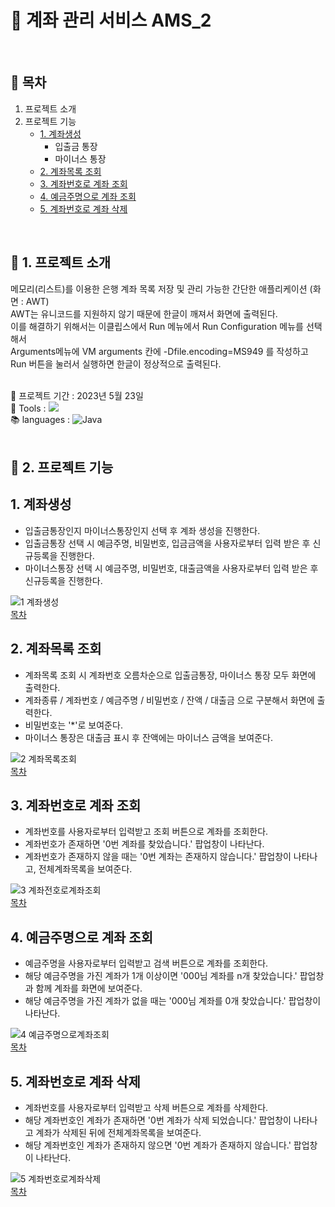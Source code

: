 # :atm: 계좌 관리 서비스 AMS_2
<br />

## :page_facing_up: 목차
1. 프로젝트 소개
2. 프로젝트 기능
   * [1. 계좌생성](#1-계좌생성)
     * 입출금 통장
     * 마이너스 통장
   * [2. 계좌목록 조회](#2-계좌목록-조회)
   * [3. 계좌번호로 계좌 조회](#3-계좌번호로-계좌-조회)
   * [4. 예금주명으로 계좌 조회](#4-예금주명으로-계좌-조회)
   * [5. 계좌번호로 계좌 삭제](#5-계좌번호로-계좌-삭제)
<br />

## :eyes: 1. 프로젝트 소개
메모리(리스트)를 이용한 은행 계좌 목록 저장 및 관리 가능한 간단한 애플리케이션 (화면 : AWT) <br />
AWT는 유니코드를 지원하지 않기 때문에 한글이 깨져서 화면에 출력된다. <br />
이를 해결하기 위해서는 이클립스에서 Run 메뉴에서 Run Configuration 메뉴를 선택해서 <br />
Arguments메뉴에 VM arguments 칸에 -Dfile.encoding=MS949 를 작성하고 Run 버튼을 눌러서 실행하면 한글이 정상적으로 출력된다.
<br /><br />

:calendar: 프로젝트 기간 : 2023년 5월 23일 <br />
:hammer: Tools : <img src="https://img.shields.io/badge/Eclipse-FE7A16.svg?style=for-the-badge&logo=Eclipse&logoColor=white" /> <br />
:books: languages : ![Java](https://img.shields.io/badge/java-%23ED8B00.svg?style=for-the-badge&logo=openjdk&logoColor=white) <br />
<br />

## :pushpin: 2. 프로젝트 기능
## 1. 계좌생성
* 입출금통장인지 마이너스통장인지 선택 후 계좌 생성을 진행한다.
* 입출금통장 선택 시 예금주명, 비밀번호, 입금금액을 사용자로부터 입력 받은 후 신규등록을 진행한다.
* 마이너스통장 선택 시 예금주명, 비밀번호, 대출금액을 사용자로부터 입력 받은 후 신규등록을 진행한다. <br />

![1 계좌생성](https://github.com/HeeYeong91/project_ams2/assets/139057065/d616640c-e751-42c3-a6f2-77dc204d8c98) <br />
[목차](#page_facing_up-목차)

## 2. 계좌목록 조회
* 계좌목록 조회 시 계좌번호 오름차순으로 입출금통장, 마이너스 통장 모두 화면에 출력한다.
* 계좌종류 / 계좌번호 / 예금주명 / 비밀번호 / 잔액 / 대출금 으로 구분해서 화면에 출력한다.
* 비밀번호는 '*'로 보여준다.
* 마이너스 통장은 대출금 표시 후 잔액에는 마이너스 금액을 보여준다. <br />

![2 계좌목록조회](https://github.com/HeeYeong91/project_ams2/assets/139057065/60199a18-68a3-4c41-bbef-aee5788e7af7) <br />
[목차](#page_facing_up-목차)

## 3. 계좌번호로 계좌 조회
* 계좌번호를 사용자로부터 입력받고 조회 버튼으로 계좌를 조회한다.
* 계좌번호가 존재하면 '0번 계좌를 찾았습니다.' 팝업창이 나타난다.
* 계좌번호가 존재하지 않을 때는 '0번 계좌는 존재하지 않습니다.' 팝업창이 나타나고, 전체계좌목록을 보여준다. <br />

![3 계좌전호로계좌조회](https://github.com/HeeYeong91/project_ams2/assets/139057065/3e0605ea-a993-4544-91df-0b316b44332a) <br />
[목차](#page_facing_up-목차)

## 4. 예금주명으로 계좌 조회
* 예금주명을 사용자로부터 입력받고 검색 버튼으로 계좌를 조회한다.
* 해당 예금주명을 가진 계좌가 1개 이상이면 '000님 계좌를 n개 찾았습니다.' 팝업창과 함께 계좌를 화면에 보여준다.
* 해당 예금주명을 가진 계좌가 없을 때는 '000님 계좌를 0개 찾았습니다.' 팝업창이 나타난다. <br />

![4 예금주명으로계좌조회](https://github.com/HeeYeong91/project_ams2/assets/139057065/db22bffa-adaa-48f7-b7a2-985d0600063c) <br />
[목차](#page_facing_up-목차)

## 5. 계좌번호로 계좌 삭제
* 계좌번호를 사용자로부터 입력받고 삭제 버튼으로 계좌를 삭제한다.
* 해당 계좌번호인 계좌가 존재하면 '0번 계좌가 삭제 되었습니다.' 팝업창이 나타나고 계좌가 삭제된 뒤에 전체계좌목록을 보여준다.
* 해당 계좌번호인 계좌가 존재하지 않으면 '0번 계좌가 존재하지 않습니다.' 팝업창이 나타난다. <br />

![5 계좌번호로계좌삭제](https://github.com/HeeYeong91/project_ams2/assets/139057065/9d8ffa05-d9c7-4311-a6cf-70bc9f32f7bd) <br />
[목차](#page_facing_up-목차)
